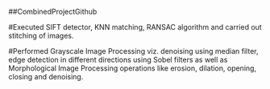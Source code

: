 ##CombinedProjectGithub

#Executed SIFT detector, KNN matching, RANSAC algorithm and carried out stitching of images.

#Performed Grayscale Image Processing viz. denoising using median filter, edge detection in different directions using Sobel
filters as well as Morphological Image Processing operations like erosion, dilation, opening, closing and denoising.
